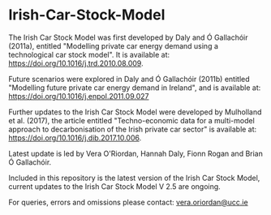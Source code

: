 # Irish-Car-Stock-Model

The Irish Car Stock Model was first developed by Daly and Ó Gallachóir (2011a), entitled "Modelling private car energy demand using a technological car stock model". It is available at: https://doi.org/10.1016/j.trd.2010.08.009. 

Future scenarios were explored in Daly and Ó Gallachóir (2011b) entitled "Modelling future private car energy demand in Ireland", and is available at: https://doi.org/10.1016/j.enpol.2011.09.027

Further updates to the Irish Car Stock Model were developed by Mulholland et al. (2017), the article entitled "Techno-economic data for a multi-model approach to decarbonisation of the Irish private car sector" is available at:  https://doi.org/10.1016/j.dib.2017.10.006.

Latest update is led by Vera O'Riordan, Hannah Daly, Fionn Rogan and Brian Ó Gallachóir.

Included in this repository is the latest version of the Irish Car Stock Model, current updates to the Irish Car Stock Model V 2.5 are ongoing.

For queries, errors and omissions please contact: vera.oriordan@ucc.ie

